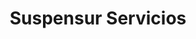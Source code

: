 ---
title: "Suspensur Servicios"
url: /ciudad-autonoma-de-buenos-aires/suspensur-servicios/
shop: Autowerkstatt
---